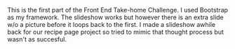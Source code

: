 This is the first part of the Front End Take-home Challenge. I used Bootstrap as my framework. The slideshow works but however there is an extra slide w/o a picture before it loops back to the first. I made a slideshow awhile back for our recipe page project so tried to mimic that thought process but wasn't as succesful.